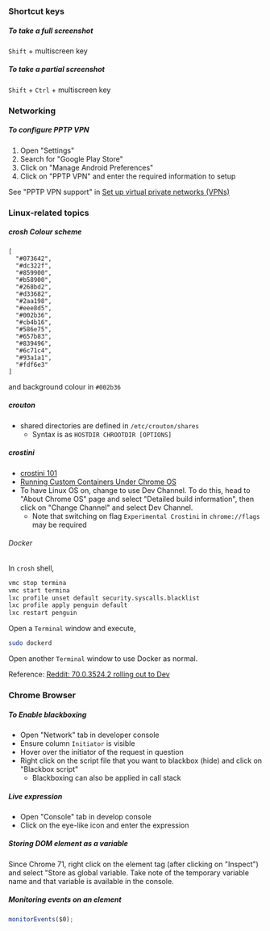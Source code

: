 ### Shortcut keys

##### To take a full screenshot

`Shift` + multiscreen key

##### To take a partial screenshot

`Shift` + `Ctrl` + multiscreen key

### Networking

##### To configure PPTP VPN

1. Open "Settings"
2. Search for "Google Play Store"
3. Click on "Manage Android Preferences"
4. Click on "PPTP VPN" and enter the required information to setup

See "PPTP VPN support" in [Set up virtual private networks (VPNs)](https://support.google.com/chromebook/answer/1282338?hl=en)

### Linux-related topics

##### crosh Colour scheme

```
[
  "#073642",
  "#dc322f",
  "#859900",
  "#b58900",
  "#268bd2",
  "#d33682",
  "#2aa198",
  "#eee8d5",
  "#002b36",
  "#cb4b16",
  "#586e75",
  "#657b83",
  "#839496",
  "#6c71c4",
  "#93a1a1",
  "#fdf6e3"
]
```

and background colour in `#002b36`

##### crouton

- shared directories are defined in `/etc/crouton/shares`
  - Syntax is as `HOSTDIR CHROOTDIR [OPTIONS]`

##### crostini

- [crostini 101](https://www.reddit.com/r/Crostini/comments/89q1cu/crostini_101/)
- [Running Custom Containers Under Chrome OS](https://chromium.googlesource.com/chromiumos/docs/+/master/containers_and_vms.md)
- To have Linux OS on, change to use Dev Channel. To do this, head to "About
    Chrome OS" page and select "Detailed build information", then click on
    "Change Channel" and select Dev Channel.
  - Note that switching on flag `Experimental Crostini` in `chrome://flags` may
      be required

###### Docker

In `crosh` shell,

```sh
vmc stop termina
vmc start termina
lxc profile unset default security.syscalls.blacklist
lxc profile apply penguin default
lxc restart penguin
```

Open a `Terminal` window and execute,

```sh
sudo dockerd
```

Open another `Terminal` window to use Docker as normal.

Reference: [Reddit: 70.0.3524.2 rolling out to Dev](https://www.reddit.com/r/Crostini/comments/99jdeh/70035242_rolling_out_to_dev/e4revli/)

### Chrome Browser

##### To Enable blackboxing

- Open "Network" tab in developer console
- Ensure column `Initiator` is visible
- Hover over the initiator of the request in question
- Right click on the script file that you want to blackbox (hide) and click on
    "Blackbox script"
  - Blackboxing can also be applied in call stack

##### Live expression

- Open "Console" tab in develop console
- Click on the eye-like icon and enter the expression


##### Storing DOM element as a variable

Since Chrome 71, right click on the element tag (after clicking on "Inspect")
and select "Store as global variable. Take note of the temporary variable name
and that variable is available in the console.

##### Monitoring events on an element

```js
monitorEvents($0);
```



